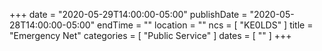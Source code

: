 +++
date = "2020-05-29T14:00:00-05:00"
publishDate = "2020-05-28T14:00:00-05:00"
endTime = ""
location = ""
ncs = [ "KE0LDS" ]
title = "Emergency Net"
categories = [ "Public Service" ]
dates = [ "" ]
+++
